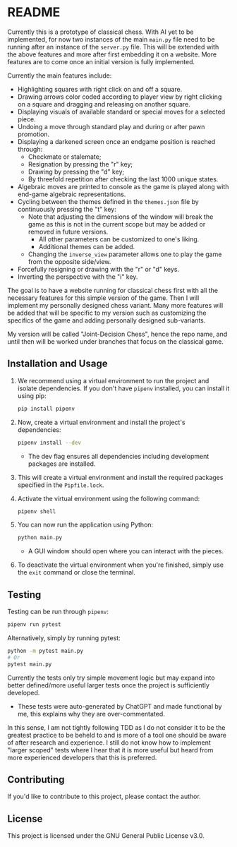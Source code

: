 # README
Currently this is a prototype of classical chess. With AI yet to be implemented, for now two instances of the main `main.py` file need to be running after an instance of the `server.py` file. This will be extended with the above features and more after first embedding it on a website. More features are to come once an initial version is fully implemented.

Currently the main features include:

- Highlighting squares with right click on and off a square.
- Drawing arrows color coded according to player view by right clicking on a square and dragging and releasing on another square.
- Displaying visuals of available standard or special moves for a selected piece.
- Undoing a move through standard play and during or after pawn promotion.
- Displaying a darkened screen once an endgame position is reached through: 
  - Checkmate or stalemate;
  - Resignation by pressing the "r" key;
  - Drawing by pressing the "d" key;
  - By threefold repetition after checking the last 1000 unique states.
- Algebraic moves are printed to console as the game is played along with end-game algebraic representations.
- Cycling between the themes defined in the `themes.json` file by continuously pressing the "t" key:
  - Note that adjusting the dimensions of the window will break the game as this is not in the current scope but may be added or removed in future versions.
    - All other parameters can be customized to one's liking.
    - Additional themes can be added.
  - Changing the `inverse_view` parameter allows one to play the game from the opposite side/view.
- Forcefully resigning or drawing with the "r" or "d" keys.
- Inverting the perspective with the "i" key.

The goal is to have a website running for classical chess first with all the necessary features for this simple version of the game. Then I will implement my personally designed chess variant. Many more features will be added that will be specific to my version such as customizing the specifics of the game and adding personally designed sub-variants.

My version will be called "Joint-Decision Chess", hence the repo name, and until then will be worked under branches that focus on the classical game.

## Installation and Usage

1. We recommend using a virtual environment to run the project and isolate dependencies. If you don't have `pipenv` installed, you can install it using pip:

   ```bash
   pip install pipenv
   ```

2. Now, create a virtual environment and install the project's dependencies:

   ```bash
   pipenv install --dev
   ```

   - The dev flag ensures all dependencies including development packages are installed.

3. This will create a virtual environment and install the required packages specified in the `Pipfile.lock`.

4. Activate the virtual environment using the following command:

   ```bash
   pipenv shell
   ```

5. You can now run the application using Python:

   ```bash
   python main.py
   ```

   - A GUI window should open where you can interact with the pieces.

6. To deactivate the virtual environment when you're finished, simply use the `exit` command or close the terminal.

## Testing

Testing can be run through `pipenv`:

```bash
pipenv run pytest
```

Alternatively, simply by running pytest:

```bash
python -m pytest main.py
# Or
pytest main.py
```

Currently the tests only try simple movement logic but may expand into better defined/more useful larger tests once the project is sufficiently developed. 

- These tests were auto-generated by ChatGPT and made functional by me, this explains why they are over-commentated. 

In this sense, I am not tightly following TDD as I do not consider it to be the greatest practice to be beheld to and is more of a tool one should be aware of after research and experience. I still do not know how to implement "larger scoped" tests where I hear that it is more useful but heard from more experienced developers that this is preferred.

## Contributing

If you'd like to contribute to this project, please contact the author.

## License

This project is licensed under the GNU General Public License v3.0.
